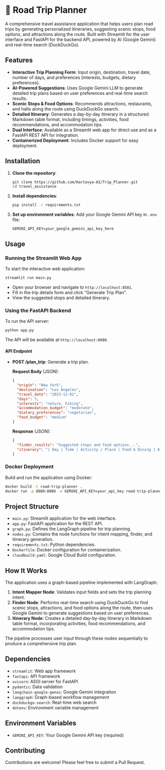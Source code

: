 # 🚗 Road Trip Planner

A comprehensive travel assistance application that helps users plan road trips by generating personalized itineraries, suggesting scenic stops, food options, and attractions along the route. Built with Streamlit for the user interface and FastAPI for the backend API, powered by AI (Google Gemini) and real-time search (DuckDuckGo).

## Features

- **Interactive Trip Planning Form**: Input origin, destination, travel date, number of days, and preferences (interests, budgets, dietary preferences).
- **AI-Powered Suggestions**: Uses Google Gemini LLM to generate detailed trip plans based on user preferences and real-time search results.
- **Scenic Stops & Food Options**: Recommends attractions, restaurants, and halts along the route using DuckDuckGo search.
- **Detailed Itinerary**: Generates a day-by-day itinerary in a structured Markdown table format, including timings, activities, food recommendations, and accommodation tips.
- **Dual Interface**: Available as a Streamlit web app for direct use and as a FastAPI REST API for integration.
- **Containerized Deployment**: Includes Docker support for easy deployment.

## Installation

1. **Clone the repository**:
   ```bash
   git clone https://github.com/Kartavya-AI/Trip_Planner.git
   cd travel_assistance
   ```

2. **Install dependencies**:
   ```bash
   pip install -r requirements.txt
   ```

3. **Set up environment variables**:
   Add your Google Gemini API key in `.env` file:
   ```
   GEMINI_API_KEY=your_google_gemini_api_key_here
   ```

## Usage

### Running the Streamlit Web App

To start the interactive web application:

```bash
streamlit run main.py
```

- Open your browser and navigate to `http://localhost:8501`.
- Fill in the trip details form and click "Generate Trip Plan".
- View the suggested stops and detailed itinerary.

### Using the FastAPI Backend

To run the API server:

```bash
python app.py
```

The API will be available at `http://localhost:8080`.

#### API Endpoint

- **POST /plan_trip**: Generate a trip plan.

  **Request Body** (JSON):
  ```json
  {
    "origin": "New York",
    "destination": "Los Angeles",
    "travel_date": "2023-12-01",
    "days": 5,
    "interests": "nature, hiking",
    "accommodation_budget": "moderate",
    "dietary_preferences": "vegetarian",
    "food_budget": "medium"
  }
  ```

  **Response** (JSON):
  ```json
  {
    "finder_results": "Suggested stops and food options...",
    "itinerary": "| Day | Time | Activity / Place | Food & Dining | Accommodation & Travel Tips |\n|-----|------|------------------|---------------|-----------------------------|\n..."
  }
  ```

### Docker Deployment

Build and run the application using Docker:

```bash
docker build -t road-trip-planner .
docker run -p 8080:8080 -e GEMINI_API_KEY=your_api_key road-trip-planner
```

## Project Structure

- `main.py`: Streamlit application for the web interface.
- `app.py`: FastAPI application for the REST API.
- `graph.py`: Defines the LangGraph pipeline for trip planning.
- `nodes.py`: Contains the node functions for intent mapping, finder, and itinerary generation.
- `requirements.txt`: Python dependencies.
- `Dockerfile`: Docker configuration for containerization.
- `cloudbuild.yaml`: Google Cloud Build configuration.

## How It Works

The application uses a graph-based pipeline implemented with LangGraph:

1. **Intent Mapper Node**: Validates input fields and sets the trip planning intent.
2. **Finder Node**: Performs real-time search using DuckDuckGo to find scenic stops, attractions, and food options along the route, then uses Google Gemini to generate suggestions based on user preferences.
3. **Itinerary Node**: Creates a detailed day-by-day itinerary in Markdown table format, incorporating activities, food recommendations, and accommodation tips.

The pipeline processes user input through these nodes sequentially to produce a comprehensive trip plan.

## Dependencies

- `streamlit`: Web app framework
- `fastapi`: API framework
- `uvicorn`: ASGI server for FastAPI
- `pydantic`: Data validation
- `langchain-google-genai`: Google Gemini integration
- `langgraph`: Graph-based workflow management
- `duckduckgo-search`: Real-time web search
- `dotenv`: Environment variable management

## Environment Variables

- `GEMINI_API_KEY`: Your Google Gemini API key (required)

## Contributing

Contributions are welcome! Please feel free to submit a Pull Request.
